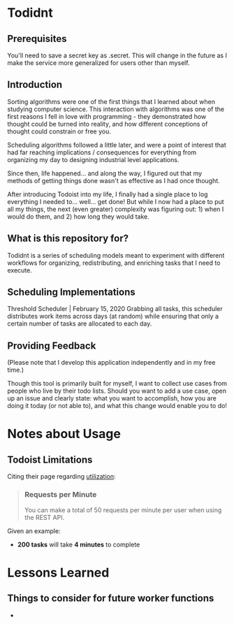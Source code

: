 # Todidnt

## Prerequisites
You'll need to save a secret key as .secret. This will change in the future as I make the service more generalized for users other than myself.

## Introduction
Sorting algorithms were one of the first things that I learned about when studying computer science. This interaction with algorithms was one of the first reasons I fell in love with programming - they demonstrated how thought could be turned into reality, and how different conceptions of thought could constrain or free you.

Scheduling algorithms followed a little later, and were a point of interest that had far reaching implications / consequences for everything from organizing my day to designing industrial level applications.

Since then, life happened... and along the way, I figured out that my methods of getting things done wasn't as effective as I had once thought.

After introducing Todoist into my life, I finally had a single place to log everything I needed to... well... get done! But while I now had a place to put all my things, the next (even greater) complexity was figuring out: 1) when I would do them, and 2) how long they would take.

## What is this repository for?
Todidnt is a series of scheduling models meant to experiment with different workflows for organizing, redistributing, and enriching tasks that I need to execute.

## Scheduling Implementations
Threshold Scheduler | February 15, 2020
Grabbing all tasks, this scheduler distributes work items across days (at random) while ensuring that only a certain number of tasks are allocated to each day.

## Providing Feedback
(Please note that I develop this application independently and in my free time.)

Though this tool is primarily built for myself, I want to collect use cases from people who live by their todo lists. Should you want to add a use case, open up an issue and clearly state: what you want to accomplish, how you are doing it today (or not able to), and what this change would enable you to do!


# Notes about Usage

## Todoist Limitations

Citing their page regarding [utilization](https://developer.todoist.com/rest/v1/#limits):

>### **Requests per Minute**
>You can make a total of 50 requests per minute per user when using the REST API.

Given an example:
 - **200 tasks** will take **4 minutes** to complete


# Lessons Learned

## Things to consider for future worker functions

 - 
